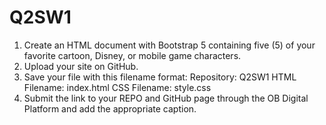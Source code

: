 # Q2SW1
1. Create an HTML document with Bootstrap 5 containing five (5) of your favorite cartoon, Disney, or mobile game characters.
2. Upload your site on GitHub.
3. Save your file with this filename format: 
     Repository: Q2SW1
     HTML Filename: index.html
   CSS Filename: style.css
4. Submit the link to your REPO and GitHub page through the OB Digital Platform and add the appropriate caption.
